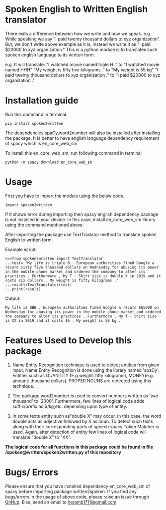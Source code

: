 # Spoken English to Written English translator

There exits a difference between how we write and how we speak. e.g While speaking we say "I paid twenty thousand dollars to xyz organization". But, we don't write above example as it is, instead we write it as "I paid $20000 to xyz organization."
This is a python module is to translates such spoken english language to its written form.

e.g. It will translate: "I watched movie named triple H ." to "I watched movie named HHH"
                        "My weight is fifty five kilograms ." to "My weight is 55 kg"
                        "I paid twenty thousand dollars to xyz organization ." to "I paid $20000 to xyz organization ."
                        
<h1>Installation guide</h1>

Run this command in terminal:
```
pip install spoken2written
```
The dependencies spaCy,word2number will also be installed after installing the package.
It is better to have english language dependency requirement of spacy which is en_core_web_sm

To install this en_core_web_sm, run following command in terminal
```
python -m spacy download en_core_web_sm
```
<h1>Usage</h1>

First you have to import the module using the below code.
```
import spoken2written
```
If it shows error during importing then spacy english dependency package is not installed in your device. In this case,
install en_core_web_sm library using the command mentioned above.

After importing the package use TextTraslator method to translate spoken English to written form.

Example script:
```
>>>from spoken2written import TextTranslator
...test= "My life is triple B . European authorities fined Google a record sixty five thousand dollars on Wednesday for abusing its power in the mobile phone market and ordered the company to alter its practices . Furthermore , My T - Shirt size is double X in 2019 and it costs six dollars . My weight is fifty kilograms ."
...result=TextTranslator(test)
...print(result)
```
Output:
```
My life is BBB . European authorities fined Google a record $65000 on Wednesday for abusing its power in the mobile phone market and ordered the company to alter its practices . Furthermore , My T - Shirt size is XX in 2019 and it costs $6 . My weight is 50 kg .
```

<h1>Features Used to Develop this package</h1>

1. Name Entity Recognition technique is used to detect entities from given input. Name Entity Recognition is done using the library named 'spaCy'. Entities such as QUANTITY (E.g weight: fifty kilograms), MONEY(e.g. amount: thousand dollars), PROPER NOUNS are detected using this technique.

2. The package word2number is used to convert numbers written as 'two thousand' to '2000'. Furthermore, few lines of logical code adds suffix/prefix as $/kg,etc. depending upon type of entity.

3. In some texts entity such as"double X" may occur. In this case, the word double acts as adjective followed by X as noun. To detect such texts along with their corresponding parts of speech spacy Token Matcher is used. Again, after detection of entity few lines of logical code will translate "double X" to "XX".

<b>The logical code for all functions in this package could be found in file /spoken@written/spoken2written.py of this repository</b>

<h1>Bugs/ Errors</h1>
Please ensure that you have installed dependency en_core_web_sm of spacy before importing package written2spoken. If you find any bugs/errors in the usage of above code, please raise an issue through <a href="https://github.com/HerambVD/spoken2written">GitHub</a>. Else, send an email to <a href="mailto:heramb1711@gmail.com">heramb1711@gmail.com</a>.
